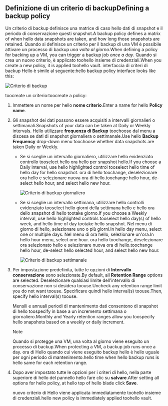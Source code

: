 ## <a name="defining-a-backup-policy"></a><span data-ttu-id="9d2e1-101">Definizione di un criterio di backup</span><span class="sxs-lookup"><span data-stu-id="9d2e1-101">Defining a backup policy</span></span>
<span data-ttu-id="9d2e1-102">Un criterio di backup definisce una matrice di caso hello dati di snapshot e il periodo di conservazione questi snapshot.</span><span class="sxs-lookup"><span data-stu-id="9d2e1-102">A backup policy defines a matrix of when hello data snapshots are taken, and how long those snapshots are retained.</span></span> <span data-ttu-id="9d2e1-103">Quando si definisce un criterio per il backup di una VM è possibile attivare un processo di backup *una volta al giorno*.</span><span class="sxs-lookup"><span data-stu-id="9d2e1-103">When defining a policy for backing up a VM, you can trigger a backup job *once a day*.</span></span> <span data-ttu-id="9d2e1-104">Quando si crea un nuovo criterio, è applicato toohello insieme di credenziali.</span><span class="sxs-lookup"><span data-stu-id="9d2e1-104">When you create a new policy, it is applied toohello vault.</span></span> <span data-ttu-id="9d2e1-105">interfaccia di criteri di backup Hello è simile al seguente:</span><span class="sxs-lookup"><span data-stu-id="9d2e1-105">hello backup policy interface looks like this:</span></span>

![Criterio di backup](./media/backup-create-policy-for-vms/backup-policy.png)

<span data-ttu-id="9d2e1-107">toocreate un criterio:</span><span class="sxs-lookup"><span data-stu-id="9d2e1-107">toocreate a policy:</span></span>

1. <span data-ttu-id="9d2e1-108">Immettere un nome per hello **nome criterio**.</span><span class="sxs-lookup"><span data-stu-id="9d2e1-108">Enter a name for hello **Policy name**.</span></span>
2. <span data-ttu-id="9d2e1-109">Gli snapshot dei dati possono essere acquisiti a intervalli giornalieri o settimanali.</span><span class="sxs-lookup"><span data-stu-id="9d2e1-109">Snapshots of your data can be taken at Daily or Weekly intervals.</span></span> <span data-ttu-id="9d2e1-110">Hello utilizzare **frequenza di Backup** toochoose dal menu a discesa se dati di snapshot giornaliera o settimanale.</span><span class="sxs-lookup"><span data-stu-id="9d2e1-110">Use hello **Backup Frequency** drop-down menu toochoose whether data snapshots are taken Daily or Weekly.</span></span>
   
   * <span data-ttu-id="9d2e1-111">Se si sceglie un intervallo giornaliero, utilizzare hello evidenziato controllo tooselect hello ora hello per snapshot hello.</span><span class="sxs-lookup"><span data-stu-id="9d2e1-111">If you choose a Daily interval, use hello highlighted control tooselect hello time of hello day for hello snapshot.</span></span> <span data-ttu-id="9d2e1-112">ora di hello toochange, deselezionare ora hello e selezionare nuova ora di hello.</span><span class="sxs-lookup"><span data-stu-id="9d2e1-112">toochange hello hour, de-select hello hour, and select hello new hour.</span></span>
     
     ![Criterio di backup giornaliero](./media/backup-create-policy-for-vms/backup-policy-daily.png) <br/>
   * <span data-ttu-id="9d2e1-114">Se si sceglie un intervallo settimana, utilizzare hello controlli evidenziato tooselect hello giorni della settimana hello e hello ora dello snapshot di hello tootake giorno.</span><span class="sxs-lookup"><span data-stu-id="9d2e1-114">If you choose a Weekly interval, use hello highlighted controls tooselect hello day(s) of hello week, and hello time of day tootake hello snapshot.</span></span> <span data-ttu-id="9d2e1-115">Nel menu di giorno di hello, selezionare uno o più giorni.</span><span class="sxs-lookup"><span data-stu-id="9d2e1-115">In hello day menu, select one or multiple days.</span></span> <span data-ttu-id="9d2e1-116">Nel menu di ora hello, selezionare un'ora.</span><span class="sxs-lookup"><span data-stu-id="9d2e1-116">In hello hour menu, select one hour.</span></span> <span data-ttu-id="9d2e1-117">ora hello toochange, deselezionare ora selezionato hello e selezionare nuova ora di hello.</span><span class="sxs-lookup"><span data-stu-id="9d2e1-117">toochange hello hour, de-select hello selected hour, and select hello new hour.</span></span>
     
     ![Criterio di backup settimanale](./media/backup-create-policy-for-vms/backup-policy-weekly.png)
3. <span data-ttu-id="9d2e1-119">Per impostazione predefinita, tutte le opzioni di **Intervallo conservazione** sono selezionate.</span><span class="sxs-lookup"><span data-stu-id="9d2e1-119">By default, all **Retention Range** options are selected.</span></span> <span data-ttu-id="9d2e1-120">Deselezionare qualsiasi limite dell'intervallo di conservazione non si desidera toouse.</span><span class="sxs-lookup"><span data-stu-id="9d2e1-120">Uncheck any retention range limit you do not want toouse.</span></span> <span data-ttu-id="9d2e1-121">Specificare quindi hello interval(s) toouse.</span><span class="sxs-lookup"><span data-stu-id="9d2e1-121">Then, specify hello interval(s) toouse.</span></span>
   
    <span data-ttu-id="9d2e1-122">Mensili e annuali periodi di mantenimento dati consentono di snapshot di hello toospecify in base a un incremento settimana o giornaliero.</span><span class="sxs-lookup"><span data-stu-id="9d2e1-122">Monthly and Yearly retention ranges allow you toospecify hello snapshots based on a weekly or daily increment.</span></span>
   
   > [!NOTE]
   > <span data-ttu-id="9d2e1-123">Quando si protegge una VM, una volta al giorno viene eseguito un processo di backup.</span><span class="sxs-lookup"><span data-stu-id="9d2e1-123">When protecting a VM, a backup job runs once a day.</span></span> <span data-ttu-id="9d2e1-124">ora di Hello quando cui viene eseguito backup hello è hello uguale per ogni periodo di mantenimento.</span><span class="sxs-lookup"><span data-stu-id="9d2e1-124">hello time when hello backup runs is hello same for each retention range.</span></span>
   > 
   > 
4. <span data-ttu-id="9d2e1-125">Dopo aver impostato tutte le opzioni per i criteri di hello, nella parte superiore di hello del pannello hello fare clic su **salvare**.</span><span class="sxs-lookup"><span data-stu-id="9d2e1-125">After setting all options for hello policy, at hello top of hello blade click **Save**.</span></span>
   
    <span data-ttu-id="9d2e1-126">nuovo criterio di Hello viene applicata immediatamente toohello insieme di credenziali.</span><span class="sxs-lookup"><span data-stu-id="9d2e1-126">hello new policy is immediately applied toohello vault.</span></span>

